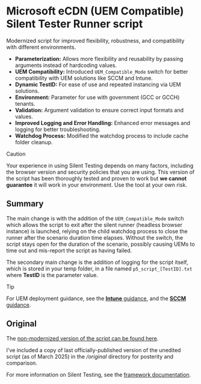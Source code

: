 # Microsoft eCDN (UEM Compatible) Silent Tester Runner script

Modernized script for improved flexibility, robustness, and compatibility with different environments.

- **Parameterization:** Allows more flexibility and reusability by passing arguments instead of hardcoding values.
- **UEM Compatibility:** Introduced `UEM_Compatible_Mode` switch for better compatibility with UEM solutions like SCCM and Intune.
- **Dynamic TestID:** For ease of use and repeated instancing via UEM solutions.
- **Environment:** Parameter for use with government (GCC or GCCH) tenants.
- **Validation:** Argument validation to ensure correct input formats and values.
- **Improved Logging and Error Handling:** Enhanced error messages and logging for better troubleshooting.
- **Watchdog Process:** Modified the watchdog process to include cache folder cleanup.

> [!CAUTION]
> Your experience in using Silent Testing depends on many factors, including the browser version and security policies that you are using. This version of the script has been thoroughly tested and proven to work but **we cannot guarantee** it will work in your environment. Use the tool at your own risk.

## Summary

The main change is with the addition of the `UEM_Compatible_Mode` switch which allows the script to exit after the silent runner (headless browser instance) is launched, relying on the child watchdog process to close the runner after the scenario duration time elapses.
Without the switch, the script stays open for the duration of the scenario, possibly causing UEMs to time out and mis-report the script as having failed.

The secondary main change is the addition of logging for the script itself, which is stored in your temp folder, in a file named `p5_script_[TestID].txt` where **TestID** is the parameter value.

> [!TIP]
> For UEM deployment guidance, see the [**Intune** guidance](./intune/readme.md), and the [**SCCM** guidance](./sccm/readme.md).

## Original

The [non-modernized version of the script can be found here](./headless-candidate/README.md).

I've included a copy of last officially-published version of the unedited script (as of March 2025) in the _/original_ directory for posterity and comparison.

For more information on Silent Testing, see the [framework documentation](https://learn.microsoft.com/ecdn/technical-documentation/silent-testing-framework).

